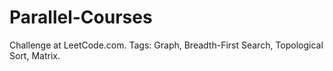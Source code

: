 # Parallel-Courses
Challenge at LeetCode.com. Tags: Graph, Breadth-First Search, Topological Sort, Matrix.
